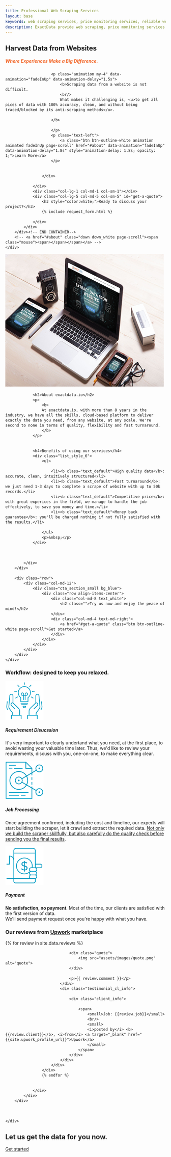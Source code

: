 ```yaml
---
title: Professional Web Scraping Services
layout: base
keywords: web scraping services, price monitoring services, reliable web scraping services, best web scraping services, custom web scraping service
description: ExactData provide web scraping, price monitoring services. Our full services will build and setup everything for you.
---
```



<section id="home" class="banner_section background_bg overlay_bg full_screen" data-img-src="assets/images/banner.jpg" style="background: url('assets/images/banner.jpg') center center / cover;">
    <div class="banner_slide_content">
        <div class="container"><!-- STRART CONTAINER -->
            <div class="row justify-content-center">
                <div class="col-lg-6 col-md-6 col-sm-6">
                    <div class="banner_content text_white">
                        <h2 class="animation" data-animation="fadeInDown" data-animation-delay="1s">Harvest Data from Websites</h2>
                        <h5 style="color:#F36729;">Where Experiences Make a Big Difference.</h5>
                        
                        <p class="animation my-4" data-animation="fadeInUp" data-animation-delay="1.5s">
                            <b>Scraping data from a website is not difficult.
                            <br/>
                            What makes it challenging is, <u>to get all pices of data with 100% accuracy, clean, and without being traced/blocked by its anti-scraping methods</u>.

                        </b>

                        </p>
                        <p class="text-left">
                            <a class="btn btn-outline-white animation animated fadeInUp page-scroll" href="#about" data-animation="fadeInUp" data-animation-delay="1.8s" style="animation-delay: 1.8s; opacity: 1;">Learn More</a>
                        </p>
                            

                    </div>
                    
                </div>
                <div class="col-lg-1 col-md-1 col-sm-1"></div>
                <div class="col-lg-5 col-md-5 col-sm-5" id="get-a-quote">
                    <h3 style="color:white;">Ready to discuss your project?</h3>
                    {% include request_form.html %}

                </div> 
            </div>
        </div><!-- END CONTAINER-->
        <!-- <a href="#about" class="down down_white page-scroll"><span class="mouse"><span></span></span></a> -->
    </div>
    
</section>

<section id="about" class="overflow_hide">
    <div class="container">
        <div class="row align-items-center">
            <div class="col-md-6 col-sm-12 mb-4 mb-lg-0 animation animated fadeInLeft" data-animation="fadeInLeft" data-animation-delay="0.2s" style="animation-delay: 0.2s; opacity: 1;">
                <div class="fancy_style">
                    <img src="assets/images/benefits.jpg" alt="benefits of using exactdata.io">
                </div>
            </div>
            <div class="col-md-6 col-sm-12 animation animated fadeInRight" data-animation="fadeInRight" data-animation-delay="0.4s" style="animation-delay: 0.4s; opacity: 1;">
                
                <h2>About exactdata.io</h2>
                <p>
                    <b>
                    At exactdata.io, with more than 8 years in the industry, we have all the skills, cloud-based platform to deliver exactly the data you need, from any website, at any scale. We're second to none in terms of quality, flexibility and fast turnaround.      
                    </b>
                </p>

                
                <h4>Benefits of using our services</h4>
                <div class="list_style_6">
                    <ul>

                        <li><b class="text_default">High quality data</b>: accurate, clean, intuitively structured</li>
                        <li><b class="text_default">Fast turnaround</b>: we just need 1-3 days to complete a scrape of website with up to 50k records.</li>
                        <li><b class="text_default">Competitive price</b>: with great experices in the field, we manage to handle the job effectively, to save you money and time.</li>
                        <li><b class="text_default">Money back guarantee</b>: you'll be charged nothing if not fully satisfied with the results.</li>
                        
                    </ul>
                    <p>&nbsp;</p>
                </div>



            </div>
        </div>

        <div class="row">
            <div class="col-md-12">
                <div class="cta_section_small bg_blue">
                    <div class="row align-items-center">
                        <div class="col-md-8 text_white">
                            <h2 class="">Try us now and enjoy the peace of mind!</h2>
                        </div>
                        <div class="col-md-4 text-md-right">    
                            <a href="#get-a-quote" class="btn btn-outline-white page-scroll">Get started</a>
                        </div>
                    </div>
                </div>
            </div>
        </div>   
    </div>
</section>


<section id="workflow"  class="light_gray_bg">
    <div class="container">
        <div class="row mb-4">
            <div class="col-md-12 text-center">
                <h3>Workflow: designed to keep you relaxed.</h3>
            </div>
        </div>
        <div class="row justify-content-center">
            <div class="col-md-4 col-sm-6 mb-md-0 mb-3 text-center">
                <div class="icon_box">
                    <div class="box_icon mb-3"> 
                        <img src="/assets/images/step-requirement.png"/>
                    </div>
                    <div class="icon_box_content">
                        <h5>Requirement Disucssion</h5>
                        <p>It's very important to clearly undertand what you need, at the first place, to avoid wasting your valuable time later. Thus, we'd like to review your requirements, discuss with you, one-on-one, to make everything clear.</p>
                    </div>
                </div>
            </div>
            <div class="col-md-4 col-sm-6 mb-md-0 mb-3 text-center">
                <div class="icon_box">
                    <div class="box_icon mb-3"> 
                        <img src="/assets/images/step-process.png"/>
                    </div>
                    <div class="icon_box_content">
                        <h5>Job Processing</h5>
                        <p>Once agreement confirmed, including the cost and timeline, our experts will start building the scraper, let it crawl and extract the required data. <u>Not only we build the scraper skillfully, but also carefully do the quality check before sending you the final results</u>.</p>
                    </div>
                </div>
            </div>
            <div class="col-md-4 col-sm-6 mb-md-0 mb-3 text-center">
                <div class="icon_box">
                    <div class="box_icon mb-3"> 
                        <img src="/assets/images/step-payment.png"/>
                    </div>
                    <div class="icon_box_content">
                        <h5>Payment</h5>
                        <p><b>No satisfaction, no payment</b>. Most of the time, our clients are satisfied with the first version of data.<br/>We'll send payment request once you're happy with what you have.</p>
                    </div>
                 </div>
            </div>
        </div>
    </div>
</section>




<section id="reviews" class="bg-dark background_bg fixed_bg bg_size_auto" data-img-src="assets/images/icon_pattern.png"> 
    <div class="container">
        <div class="row mb-4">
            <div class="col-md-12">
                <div class="heading_s3 heading_light text-center">
                    <h3>Our reviews from <a href="{{site.upwork_profile_url}}" target="_blank" class="text_default">Upwork</a> marketplace</h3>
                </div>
            </div>
        </div>
        <div class="row justify-content-center">
            <div class="col-md-12">
                <div class="testimonial_slider testimonial_style3 text_white carousel_slide3 owl-carousel owl-theme" data-margin="10" data-center="true" data-loop="true" data-autoplay="true">
                    {% for review in site.data.reviews %}
                    <div class="item">
                        <div class="testimonial_box">
                            <div class="testi_meta">

                                <div class="quote">
                                    <img src="assets/images/quote.png" alt="quote">
                                </div>
                                
                                <p>{{ review.comment }}</p>
                            </div>
                            <div class="testimonial_cl_info">
                                
                                <div class="client_info">
                                    
                                    <span>
                                        <small>Job: {{review.job}}</small>
                                        <br/>
                                        <small>
                                        <i>posted by</i> <b>{{review.client}}</b>, <i>from</i> <a target="_blank" href="{{site.upwork_profile_url}}">Upwork</a>
                                        </small>
                                    </span>
                                </div>
                            </div>
                        </div>
                    </div>
                    {% endfor %}
                    
                    
                </div>
            </div>
        </div>

        

    </div>
</section>
<section>
    <div class="container">
        <div class="row">
                    <div class="col-md-12">
                        <div class="cta_section_small background_bg blue_overlay_bg position-relative fixed_bg" data-img-src="assets/images/cta_bg.jpg" style="background: url('assets/images/cta_bg.jpg') center center / cover;">
                            <div class="row align-items-center">
                                <div class="col-md-8 text_white">
                                    <h2 class="">Let us get the data for you now.</h2>
                                </div>
                                <div class="col-md-4 text-md-right">    
                                    <a href="#get-a-quote" class="btn btn-outline-white page-scroll">Get started</a>
                                </div>
                            </div>
                        </div>
                    </div>
        </div>
    </div>
</section>


